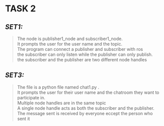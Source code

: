 # **TASK 2**


## *SET1:*

>The node is publisher1_node and subscriber1_node.  
>It prompts the user for the user name and the topic.   
>The program can connect a publisher and subscriber with ros   
>the subscriber can only listen while the publisher can only publish.  
>the subscriber and the publisher are two different node handles  

## *SET3:*

>The file is a python file named chat1.py .  
>It prompts the user for their user name and the chatroom they want to participate in.  
>Multiple node handles are in the same topic  
>A single node handle acts as both the subscriber and the publisher.  
>The message sent is received by everyone eccept the person who sent it  
